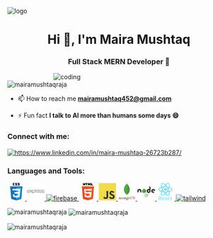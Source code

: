 
![logo](https://www.digitalsolutionservices.com/img/services/web%20development.gif)
<h1 align="center">Hi 👋, I'm Maira Mushtaq</h1>
<h3 align="center">Full Stack MERN Developer 🚀</h3>
<img align="right" alt="coding" src="https://i.gifer.com/JXA0.gif" width="400">

<p align="left"> <img src="https://komarev.com/ghpvc/?username=mairamushtaqraja&label=Profile%20views&color=0e75b6&style=flat" alt="mairamushtaqraja" /> </p>

- 📫 How to reach me **mairamushtaq452@gmail.com**

- ⚡ Fun fact **I talk to AI more than humans some days 😄**

<h3 align="left">Connect with me:</h3>
<p align="left">
<a href="https://linkedin.com/in/https://www.linkedin.com/in/maira-mushtaq-26723b287/" target="blank"><img align="center" src="https://raw.githubusercontent.com/rahuldkjain/github-profile-readme-generator/master/src/images/icons/Social/linked-in-alt.svg" alt="https://www.linkedin.com/in/maira-mushtaq-26723b287/" height="30" width="40" /></a>
</p>

<h3 align="left">Languages and Tools:</h3>
<p align="left"> <a href="https://www.w3schools.com/css/" target="_blank" rel="noreferrer"> <img src="https://raw.githubusercontent.com/devicons/devicon/master/icons/css3/css3-original-wordmark.svg" alt="css3" width="40" height="40"/> </a> <a href="https://expressjs.com" target="_blank" rel="noreferrer"> <img src="https://raw.githubusercontent.com/devicons/devicon/master/icons/express/express-original-wordmark.svg" alt="express" width="40" height="40"/> </a> <a href="https://firebase.google.com/" target="_blank" rel="noreferrer"> <img src="https://www.vectorlogo.zone/logos/firebase/firebase-icon.svg" alt="firebase" width="40" height="40"/> </a> <a href="https://www.w3.org/html/" target="_blank" rel="noreferrer"> <img src="https://raw.githubusercontent.com/devicons/devicon/master/icons/html5/html5-original-wordmark.svg" alt="html5" width="40" height="40"/> </a> <a href="https://developer.mozilla.org/en-US/docs/Web/JavaScript" target="_blank" rel="noreferrer"> <img src="https://raw.githubusercontent.com/devicons/devicon/master/icons/javascript/javascript-original.svg" alt="javascript" width="40" height="40"/> </a> <a href="https://www.mongodb.com/" target="_blank" rel="noreferrer"> <img src="https://raw.githubusercontent.com/devicons/devicon/master/icons/mongodb/mongodb-original-wordmark.svg" alt="mongodb" width="40" height="40"/> </a> <a href="https://nodejs.org" target="_blank" rel="noreferrer"> <img src="https://raw.githubusercontent.com/devicons/devicon/master/icons/nodejs/nodejs-original-wordmark.svg" alt="nodejs" width="40" height="40"/> </a> <a href="https://reactjs.org/" target="_blank" rel="noreferrer"> <img src="https://raw.githubusercontent.com/devicons/devicon/master/icons/react/react-original-wordmark.svg" alt="react" width="40" height="40"/> </a> <a href="https://tailwindcss.com/" target="_blank" rel="noreferrer"> <img src="https://www.vectorlogo.zone/logos/tailwindcss/tailwindcss-icon.svg" alt="tailwind" width="40" height="40"/> </a> </p>

<p><img align="left" src="https://github-readme-stats.vercel.app/api/top-langs?username=mairamushtaqraja&show_icons=true&locale=en&layout=compact" alt="mairamushtaqraja" /></p>

<p>&nbsp;<img align="center" src="https://github-readme-stats.vercel.app/api?username=mairamushtaqraja&show_icons=true&locale=en" alt="mairamushtaqraja" /></p>

<p><img align="center" src="https://github-readme-streak-stats.herokuapp.com/?user=mairamushtaqraja&" alt="mairamushtaqraja" /></p>
